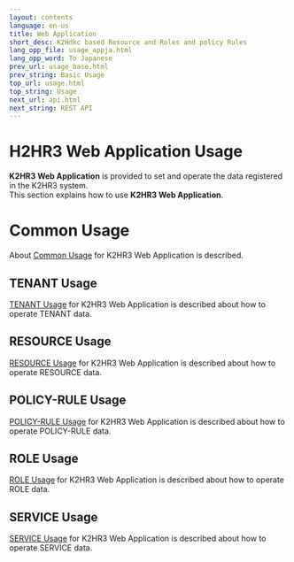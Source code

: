 ```yaml
---
layout: contents
language: en-us
title: Web Application
short_desc: K2Hdkc based Resource and Roles and policy Rules
lang_opp_file: usage_appja.html
lang_opp_word: To Japanese
prev_url: usage_base.html
prev_string: Basic Usage
top_url: usage.html
top_string: Usage
next_url: api.html
next_string: REST API
---
```


# H2HR3 Web Application Usage
**K2HR3 Web Application** is provided to set and operate the data registered in the K2HR3 system.  
This section explains how to use **K2HR3 Web Application**.

# Common Usage
About [Common Usage](usage_app_common.html) for K2HR3 Web Application is described.

## TENANT Usage
[TENANT Usage](usage_app_tenant.html) for K2HR3 Web Application is described about how to operate TENANT data.

## RESOURCE Usage
[RESOURCE Usage](usage_app_resource.html) for K2HR3 Web Application is described about how to operate RESOURCE data.

## POLICY-RULE Usage
[POLICY-RULE Usage](usage_app_policy.html) for K2HR3 Web Application is described about how to operate POLICY-RULE data.

## ROLE Usage
[ROLE Usage](usage_app_role.html) for K2HR3 Web Application is described about how to operate ROLE data.

## SERVICE Usage
[SERVICE Usage](usage_app_service.html) for K2HR3 Web Application is described about how to operate SERVICE data.

